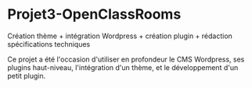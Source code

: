 # Projet3-OpenClassRooms
Création thème + intégration Wordpress + création plugin + rédaction spécifications techniques

Ce projet a été l'occasion d'utiliser en profondeur le CMS Wordpress, ses plugins haut-niveau, l'intégration d'un thème, et le développement d'un petit plugin.
